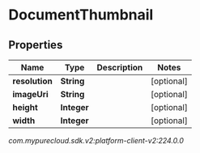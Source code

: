 # DocumentThumbnail


## Properties

| Name | Type | Description | Notes |
| ------------ | ------------- | ------------- | ------------- |
| **resolution** | **String** |  |  [optional] |
| **imageUri** | **String** |  |  [optional] |
| **height** | **Integer** |  |  [optional] |
| **width** | **Integer** |  |  [optional] |




_com.mypurecloud.sdk.v2:platform-client-v2:224.0.0_
